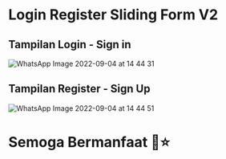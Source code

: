 # Login Register Sliding Form V2

## Tampilan Login - Sign in

![WhatsApp Image 2022-09-04 at 14 44 31](https://user-images.githubusercontent.com/84061298/188299428-86daccfc-caf9-475f-8adf-22432de5cb1b.jpeg)

## Tampilan Register - Sign Up

![WhatsApp Image 2022-09-04 at 14 44 51](https://user-images.githubusercontent.com/84061298/188299520-9dcbd5ea-22c7-48fb-85c9-98b9473723f6.jpeg)


# Semoga Bermanfaat 🚀⭐
